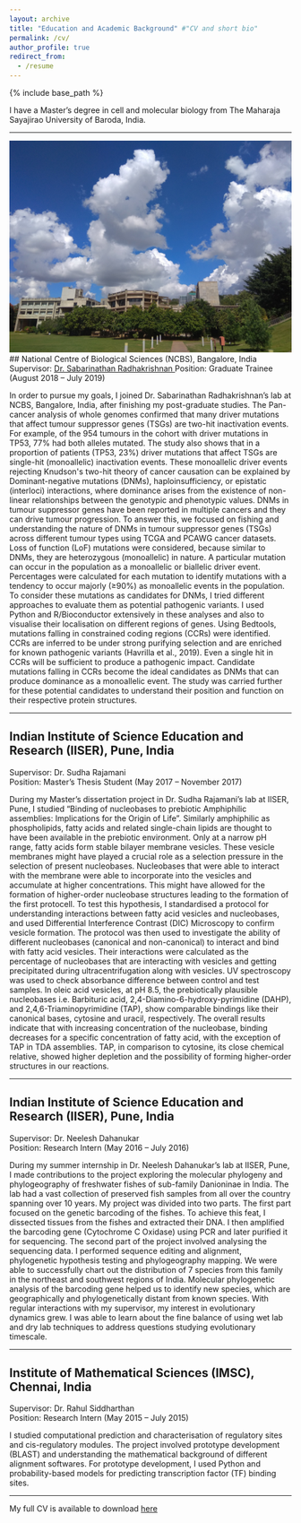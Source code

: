 ```yaml
---
layout: archive
title: "Education and Academic Background" #"CV and short bio"
permalink: /cv/
author_profile: true
redirect_from:
  - /resume
---
```


{% include base_path %}



I have a Master’s degree in cell and molecular biology from The Maharaja Sayajirao University of Baroda, India.

**************************************************************************
<img src="/../../files/ncbs_mainbilding.jpg" alt="NCBS Main Building">
## National Centre of Biological Sciences (NCBS), Bangalore, India  
Supervisor: <u> <a href="https://www.ncbs.res.in/faculty/sabari" target="_blank"> Dr. Sabarinathan Radhakrishnan </a> </u>  
Position: Graduate Trainee (August 2018 – July 2019)

In order to pursue my goals, I joined Dr. Sabarinathan Radhakrishnan’s lab at NCBS, Bangalore, India, after finishing my post-graduate studies. The Pan-cancer analysis of whole genomes confirmed that many driver mutations that affect tumour suppressor genes (TSGs) are two-hit inactivation events. For example, of the 954 tumours in the cohort with driver mutations in TP53, 77% had both alleles mutated. The study also shows that in a proportion of patients (TP53, 23%) driver mutations that affect TSGs are single-hit (monoallelic) inactivation events. These monoallelic driver events rejecting Knudson's two-hit theory of cancer causation can be explained by Dominant-negative mutations (DNMs), haploinsufficiency, or epistatic (interloci) interactions, where dominance arises from the existence of non-linear relationships between the genotypic and phenotypic values. DNMs in tumour suppressor genes have been reported in multiple cancers and they can drive tumour progression. To answer this, we focused on fishing and understanding the nature of DNMs in tumour suppressor genes (TSGs) across different tumour types using TCGA and PCAWG cancer datasets. Loss of function (LoF) mutations were considered, because similar to DNMs, they are heterozygous (monoallelic) in nature. A particular mutation can occur in the population as a monoallelic or biallelic driver event. Percentages were calculated for each mutation to identify mutations with a tendency to occur majorly (≥90%) as monoallelic events in the population. To consider these mutations as candidates for DNMs, I tried different approaches to evaluate them as potential pathogenic variants. I used Python and R/Bioconductor extensively in these analyses and also to visualise their localisation on different regions of genes. Using Bedtools, mutations falling in constrained coding regions (CCRs) were identified. CCRs are inferred to be under strong purifying selection and are enriched for known pathogenic variants (Havrilla et al., 2019). Even a single hit in CCRs will be sufficient to produce a pathogenic impact. Candidate mutations falling in CCRs become the ideal candidates as DNMs that can produce dominance as a monoallelic event. The study was carried further for these potential candidates to understand their position and function on their respective protein structures.

**************************************************************************
## Indian Institute of Science Education and Research (IISER), Pune, India  
Supervisor: Dr. Sudha Rajamani  
Position: Master’s Thesis Student (May 2017 – November 2017)

During my Master’s dissertation project in Dr. Sudha Rajamani’s lab at IISER, Pune, I studied “Binding of nucleobases to prebiotic Amphiphilic assemblies: Implications for the Origin of Life”. Similarly amphiphilic as phospholipids, fatty acids and related single-chain lipids are thought to have been available in the prebiotic environment. Only at a narrow pH range, fatty acids form stable bilayer membrane vesicles. These vesicle membranes might have played a crucial role as a selection pressure in the selection of present nucleobases. Nucleobases that were able to interact with the membrane were able to incorporate into the vesicles and accumulate at higher concentrations. This might have allowed for the formation of higher-order nucleobase structures leading to the formation of the first protocell. To test this hypothesis, I standardised a protocol for understanding interactions between fatty acid vesicles and nucleobases, and used Differential Interference Contrast (DIC) Microscopy to confirm vesicle formation. The protocol was then used to investigate the ability of different nucleobases (canonical and non-canonical) to interact and bind with fatty acid vesicles. Their interactions were calculated as the percentage of nucleobases that are interacting with vesicles and getting precipitated during ultracentrifugation along with vesicles. UV spectroscopy was used to check absorbance difference between control and test samples. In oleic acid vesicles, at pH 8.5, the prebiotically plausible nucleobases i.e. Barbituric acid, 2,4-Diamino-6-hydroxy-pyrimidine (DAHP), and 2,4,6-Triaminopyrimidine (TAP), show comparable bindings like their canonical bases, cytosine and uracil, respectively. The overall results indicate that with increasing concentration of the nucleobase, binding decreases for a specific concentration of fatty acid, with the exception of TAP in TDA assemblies. TAP, in comparison to cytosine, its close chemical relative, showed higher depletion and the possibility of forming higher-order structures in our reactions.

**************************************************************************
## Indian Institute of Science Education and Research (IISER), Pune, India  
Supervisor: Dr. Neelesh Dahanukar  
Position: Research Intern (May 2016 – July 2016)

During my summer internship in Dr. Neelesh Dahanukar’s lab at IISER, Pune, I made contributions to the project exploring the molecular phylogeny and phylogeography of freshwater fishes of sub-family Danioninae in India. The lab had a vast collection of preserved fish samples from all over the country spanning over 10 years. My project was divided into two parts. The first part focused on the genetic barcoding of the fishes. To achieve this feat, I dissected tissues from the fishes and extracted their DNA. I then amplified the barcoding gene (Cytochrome C Oxidase) using PCR and later purified it for sequencing. The second part of the project involved analysing the sequencing data. I performed sequence editing and alignment, phylogenetic hypothesis testing and phylogeography mapping. We were able to successfully chart out the distribution of 7 species from this family in the northeast and southwest regions of India. Molecular phylogenetic analysis of the barcoding gene helped us to identify new species, which are geographically and phylogenetically distant from known species. With regular interactions with my supervisor, my interest in evolutionary dynamics grew. I was able to learn about the fine balance of using wet lab and dry lab techniques to address questions studying evolutionary timescale.

**************************************************************************
## Institute of Mathematical Sciences (IMSC), Chennai, India  
Supervisor: Dr. Rahul Siddharthan  
Position: Research Intern (May 2015 – July 2015)

I studied computational prediction and characterisation of regulatory sites and cis-regulatory modules. The project involved prototype development (BLAST) and understanding the mathematical background of different alignment softwares. For prototype development, I used Python and probability-based models for predicting transcription factor (TF) binding sites.

**************************************************************************
My full CV is available to download [here](/../../files/CV-EricMacwan.pdf)
